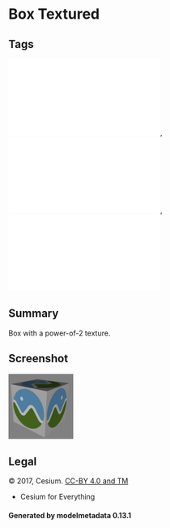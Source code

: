 # Box Textured

## Tags

![sharable](../../README-sharable.md), ![no-year](../../README-no-year.md), ![issues](../../README-issues.md)

## Summary

Box with a power-of-2 texture.

## Screenshot

![screenshot](screenshot/screenshot.png)

## Legal

&copy; 2017, Cesium. [CC-BY 4.0 and TM]()

 - Cesium for Everything

#### Generated by modelmetadata 0.13.1